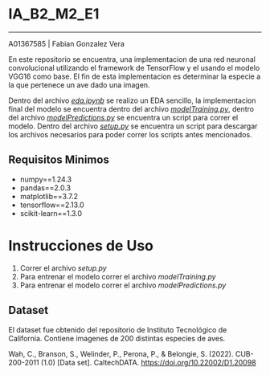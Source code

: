 # IA_B2_M2_E1
---
A01367585 | Fabian Gonzalez Vera

En este repositorio se encuentra, una implementacion de una red neuronal convolucional utilizando el framework de TensorFlow y el usando el modelo VGG16 como base. El fin de esta implementacion es determinar la especie a la que pertenece un ave dado una imagen.

Dentro del archivo [*eda.ipynb*](https://github.com/fabian994/IAB2_M2Actividad/blob/main/eda.ipynb) se realizo un EDA sencillo, la implementacion final del modelo se encuentra dentro del archivo [*modelTraining.py*](https://github.com/fabian994/IAB2_M2Actividad/blob/main/modelTraining.py), dentro del archivo [*modelPredictions.py*](https://github.com/fabian994/IAB2_M2Actividad/blob/main/modelPredictions.py) se encuentra un script para correr el modelo. Dentro del archivo [*setup.py*](https://github.com/fabian994/IAB2_M2Actividad/blob/main/setup.py) se encuentra un script para descargar los archivos necesarios para poder correr los scripts antes mencionados.



## Requisitos Minimos

 - numpy==1.24.3
 - pandas==2.0.3
 - matplotlib==3.7.2
 - tensorflow==2.13.0
 - scikit-learn==1.3.0



# Instrucciones de Uso

 1. Correr el archivo *setup.py*
 1. Para entrenar el modelo correr el archivo *modelTraining.py*
 1. Para entrenar el modelo correr el archivo *modelPredictions.py*



## Dataset

El dataset fue obtenido del repositorio de Instituto Tecnológico de California. Contiene imagenes de 200 distintas especies de aves.

Wah, C., Branson, S., Welinder, P., Perona, P., & Belongie, S. (2022). CUB-200-2011 (1.0) [Data set]. CaltechDATA. https://doi.org/10.22002/D1.20098